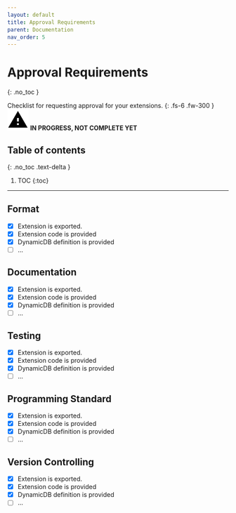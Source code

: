 ```yaml
---
layout: default
title: Approval Requirements
parent: Documentation
nav_order: 5
---
```


# Approval Requirements
{: .no_toc }

Checklist for requesting approval for your extensions.
{: .fs-6 .fw-300 }
![](/assets/images/warning-24px.svg) **️IN PROGRESS, NOT COMPLETE YET**

## Table of contents
{: .no_toc .text-delta }

1. TOC
{:toc}

---

## Format
- [x] Extension is exported.
- [x] Extension code is provided
- [x] DynamicDB definition is provided
- [ ] ...

## Documentation
- [x] Extension is exported.
- [x] Extension code is provided
- [x] DynamicDB definition is provided
- [ ] ...

## Testing
- [x] Extension is exported.
- [x] Extension code is provided
- [x] DynamicDB definition is provided
- [ ] ...

## Programming Standard
- [x] Extension is exported.
- [x] Extension code is provided
- [x] DynamicDB definition is provided
- [ ] ...

## Version Controlling
- [x] Extension is exported.
- [x] Extension code is provided
- [x] DynamicDB definition is provided
- [ ] ...
